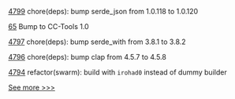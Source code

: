 
[4799](https://github.com/hyperledger/iroha/pull/4799) chore(deps): bump serde_json from 1.0.118 to 1.0.120

[65](https://github.com/hyperledger-labs/cc-tools-demo/pull/65) Bump to CC-Tools 1.0

[4797](https://github.com/hyperledger/iroha/pull/4797) chore(deps): bump serde_with from 3.8.1 to 3.8.2

[4796](https://github.com/hyperledger/iroha/pull/4796) chore(deps): bump clap from 4.5.7 to 4.5.8

[4794](https://github.com/hyperledger/iroha/pull/4794) refactor(swarm): build with `irohad0` instead of dummy builder


[See more >>>](https://start-here.hyperledger.org/pull-requests)
